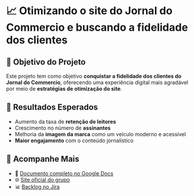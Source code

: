 # 📈 Otimizando o site do Jornal do Commercio e buscando a fidelidade dos clientes  

## 🎯 Objetivo do Projeto  
Este projeto tem como objetivo **conquistar a fidelidade dos clientes do Jornal do Commercio**, oferecendo uma experiência digital mais agradável por meio de **estratégias de otimização do site**.  

## 📌 Resultados Esperados  
- Aumento da taxa de **retenção de leitores**  
- Crescimento no número de **assinantes**  
- Melhoria da **imagem da marca** como um veículo moderno e acessível  
- **Maior engajamento** com o conteúdo jornalístico  

## 🔗 Acompanhe Mais  
- 📄 [Documento completo no Google Docs](https://docs.google.com/document/d/1dRo1rZinYxXtpklP78JwofUMNUwflzO9PsG-q0wJt4M/edit?tab=t.0)  
- 🌐 [Site oficial do grupo](https://sites.google.com/cesar.school/g11/home)  
- 📊 [Backlog no Jira](https://cesar-team-ir3dm8h6.atlassian.net/jira/software/projects/G1P/boards/67/backlog?atlOrigin=eyJpIjoiZGRkZDdlZmMzODQxNDkzYThmMjQyNjUyN2VjNmQyMjkiLCJwIjoiaiJ9)  




